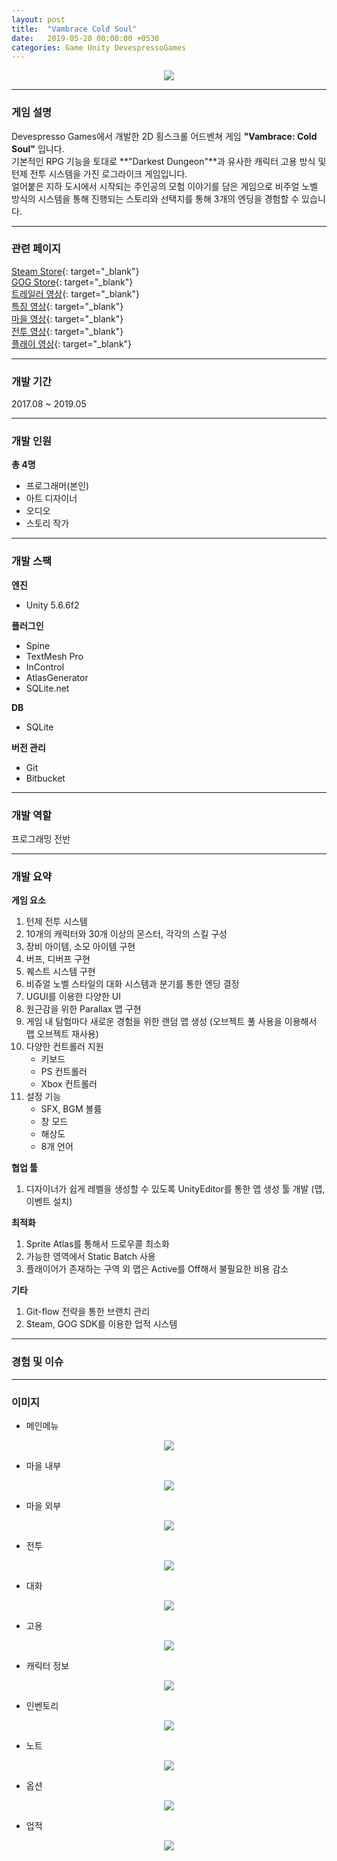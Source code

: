 ```yaml
---
layout: post
title:  "Vambrace Cold Soul"
date:   2019-05-28 00:00:00 +0530
categories: Game Unity DevespressoGames
---
```

  

<center><a href="https://ironkim.github.io/assets/image/project/vambrace/logo.png" target="_blank"><img class="post-img" src="https://ironkim.github.io/assets/image/project/vambrace/logo.png"></a></center>
  

---
### 게임 설명
Devespresso Games에서 개발한 2D 횡스크롤 어드벤쳐 게임 **"Vambrace: Cold Soul"** 입니다.  
기본적인 RPG 기능을 토대로 **"Darkest Dungeon"**과 유사한 캐릭터 고용 방식 및 턴제 전투 시스템을 가진 로그라이크 게임입니다.  
얼어붙은 지하 도시에서 시작되는 주인공의 모험 이야기를 담은 게임으로 비주얼 노벨 방식의 시스템을 통해 진행되는 스토리와 선택지를 통해 3개의 엔딩을 경험할 수 있습니다.

---
### 관련 페이지
[Steam Store][url-steam]{: target="_blank"}  
[GOG Store][url-gog]{: target="_blank"}  
[트레일러 영상][url-trailer]{: target="_blank"}  
[특징 영상][url-feature]{: target="_blank"}  
[마을 영상][url-town]{: target="_blank"}  
[전투 영상][url-combat]{: target="_blank"}  
[플래이 영상][url-play]{: target="_blank"}  

---
### 개발 기간
2017.08 ~ 2019.05

---
### 개발 인원
**총 4명**  
* 프로그래머(본인)
* 아트 디자이너
* 오디오
* 스토리 작가

---
### 개발 스팩
**엔진**  
* Unity 5.6.6f2

**플러그인**  
* Spine
* TextMesh Pro
* InControl
* AtlasGenerator  
* SQLite.net

**DB**
* SQLite  

**버전 관리**  
* Git
* Bitbucket

---
### 개발 역할
프로그래밍 전반

---
### 개발 요약
**게임 요소**
1. 턴제 전투 시스템
2. 10개의 캐릭터와 30개 이상의 몬스터, 각각의 스킬 구성
3. 장비 아이템, 소모 아이템 구현
4. 버프, 디버프 구현
5. 퀘스트 시스템 구현
6. 비쥬얼 노벨 스타일의 대화 시스템과 분기를 통한 엔딩 결정
7. UGUI를 이용한 다양한 UI
8. 원근감을 위한 Parallax 맵 구현
9. 게임 내 탐험마다 새로운 경험을 위한 랜덤 맵 생성 (오브젝트 풀 사용을 이용해서 맵 오브젝트 재사용)
10. 다양한 컨트롤러 지원
    * 키보드
    * PS 컨트롤러
    * Xbox 컨트롤러
11. 설정 기능
    * SFX, BGM 볼륨
    * 창 모드
    * 해상도
    * 8개 언어

**협업 툴** 
1. 디자이너가 쉽게 레벨을 생성할 수 있도록 UnityEditor를 통한 맵 생성 툴 개발 (맵, 이벤트 설치)

**최적화**
1. Sprite Atlas를 통해서 드로우콜 최소화
2. 가능한 영역에서 Static Batch 사용
3. 플래이어가 존재하는 구역 외 맵은 Active를 Off해서 불필요한 비용 감소

**기타**
1. Git-flow 전략을 통한 브랜치 관리
2. Steam, GOG SDK를 이용한 업적 시스템

---
### 경험 및 이슈



---
### 이미지
* 메인메뉴
<center><a href="https://ironkim.github.io/assets/image/project/vambrace/mainmenu.png" target="_blank"><img class="post-img" src="https://ironkim.github.io/assets/image/project/vambrace/mainmenu.png"></a></center>

* 마을 내부
<center><a href="https://ironkim.github.io/assets/image/project/vambrace/town0.png" target="_blank"><img class="post-img" src="https://ironkim.github.io/assets/image/project/vambrace/town0.png"></a></center>

* 마을 외부
<center><a href="https://ironkim.github.io/assets/image/project/vambrace/town1.png" target="_blank"><img class="post-img" src="https://ironkim.github.io/assets/image/project/vambrace/town1.png"></a></center>

* 전투
<center><a href="https://ironkim.github.io/assets/image/project/vambrace/combat.png" target="_blank"><img class="post-img" src="https://ironkim.github.io/assets/image/project/vambrace/combat.png"></a></center>

* 대화
<center><a href="https://ironkim.github.io/assets/image/project/vambrace/dialogue.png" target="_blank"><img class="post-img" src="https://ironkim.github.io/assets/image/project/vambrace/dialogue.png"></a></center>

* 고용
<center><a href="https://ironkim.github.io/assets/image/project/vambrace/employ.png" target="_blank"><img class="post-img" src="https://ironkim.github.io/assets/image/project/vambrace/employ.png"></a></center>

* 캐릭터 정보
<center><a href="https://ironkim.github.io/assets/image/project/vambrace/bio.png" target="_blank"><img class="post-img" src="https://ironkim.github.io/assets/image/project/vambrace/bio.png"></a></center>

* 인벤토리
<center><a href="https://ironkim.github.io/assets/image/project/vambrace/inventory.png" target="_blank"><img class="post-img" src="https://ironkim.github.io/assets/image/project/vambrace/inventory.png"></a></center>

* 노트
<center><a href="https://ironkim.github.io/assets/image/project/vambrace/note.png" target="_blank"><img class="post-img" src="https://ironkim.github.io/assets/image/project/vambrace/note.png"></a></center>

* 옵션
<center><a href="https://ironkim.github.io/assets/image/project/vambrace/option.png" target="_blank"><img class="post-img" src="https://ironkim.github.io/assets/image/project/vambrace/option.png"></a></center>

* 업적
<center><a href="https://ironkim.github.io/assets/image/project/vambrace/achievement.png" target="_blank"><img class="post-img" src="https://ironkim.github.io/assets/image/project/vambrace/achievement.png"></a></center>

[url-steam]: https://store.steampowered.com/app/904380/Vambrace_Cold_Soul
[url-gog]: https://www.gog.com/game/vambrace_cold_soul
[url-trailer]: https://www.youtube.com/watch?v=iAbsjz1AMB8
[url-feature]: https://youtu.be/VH2GtnaYft8
[url-town]: https://www.youtube.com/watch?v=y2HeLfAQrYk
[url-combat]: https://www.youtube.com/watch?v=C1fLBnosflY
[url-play]: https://www.youtube.com/watch?v=aVg0BLUnitw
